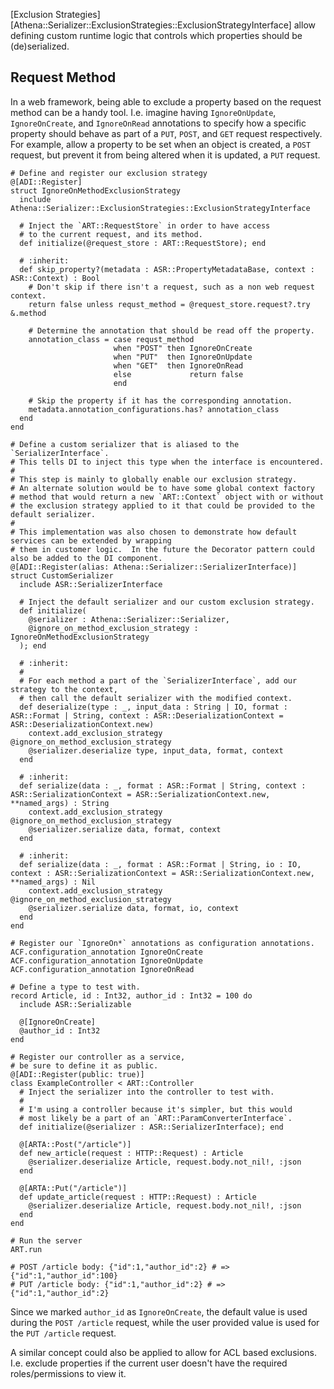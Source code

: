 [Exclusion Strategies][Athena::Serializer::ExclusionStrategies::ExclusionStrategyInterface] allow defining custom runtime logic that controls which properties should be (de)serialized.

## Request Method

In a web framework, being able to exclude a property based on the request method can be a handy tool.  I.e. imagine having `IgnoreOnUpdate`, `IgnoreOnCreate`, and `IgnoreOnRead` annotations to specify how a specific property should behave as part of a `PUT`, `POST`, and `GET` request respectively.  For example, allow a property to be set when an object is created, a `POST` request, but prevent it from being altered when it is updated, a `PUT` request.

```crystal
# Define and register our exclusion strategy
@[ADI::Register]
struct IgnoreOnMethodExclusionStrategy
  include Athena::Serializer::ExclusionStrategies::ExclusionStrategyInterface

  # Inject the `ART::RequestStore` in order to have access
  # to the current request, and its method.
  def initialize(@request_store : ART::RequestStore); end

  # :inherit:
  def skip_property?(metadata : ASR::PropertyMetadataBase, context : ASR::Context) : Bool
    # Don't skip if there isn't a request, such as a non web request context.
    return false unless requst_method = @request_store.request?.try &.method

    # Determine the annotation that should be read off the property.
    annotation_class = case requst_method
                       when "POST" then IgnoreOnCreate
                       when "PUT"  then IgnoreOnUpdate
                       when "GET"  then IgnoreOnRead
                       else             return false
                       end

    # Skip the property if it has the corresponding annotation.
    metadata.annotation_configurations.has? annotation_class
  end
end

# Define a custom serializer that is aliased to the `SerializerInterface`.
# This tells DI to inject this type when the interface is encountered.
#
# This step is mainly to globally enable our exclusion strategy.
# An alternate solution would be to have some global context factory
# method that would return a new `ART::Context` object with or without
# the exclusion strategy applied to it that could be provided to the default serializer.
#
# This implementation was also chosen to demonstrate how default services can be extended by wrapping
# them in customer logic.  In the future the Decorator pattern could also be added to the DI component.
@[ADI::Register(alias: Athena::Serializer::SerializerInterface)]
struct CustomSerializer
  include ASR::SerializerInterface

  # Inject the default serializer and our custom exclusion strategy.
  def initialize(
    @serializer : Athena::Serializer::Serializer,
    @ignore_on_method_exclusion_strategy : IgnoreOnMethodExclusionStrategy
  ); end

  # :inherit:
  #
  # For each method a part of the `SerializerInterface`, add our strategy to the context,
  # then call the default serializer with the modified context.
  def deserialize(type : _, input_data : String | IO, format : ASR::Format | String, context : ASR::DeserializationContext = ASR::DeserializationContext.new)
    context.add_exclusion_strategy @ignore_on_method_exclusion_strategy
    @serializer.deserialize type, input_data, format, context
  end

  # :inherit:
  def serialize(data : _, format : ASR::Format | String, context : ASR::SerializationContext = ASR::SerializationContext.new, **named_args) : String
    context.add_exclusion_strategy @ignore_on_method_exclusion_strategy
    @serializer.serialize data, format, context
  end

  # :inherit:
  def serialize(data : _, format : ASR::Format | String, io : IO, context : ASR::SerializationContext = ASR::SerializationContext.new, **named_args) : Nil
    context.add_exclusion_strategy @ignore_on_method_exclusion_strategy
    @serializer.serialize data, format, io, context
  end
end

# Register our `IgnoreOn*` annotations as configuration annotations.
ACF.configuration_annotation IgnoreOnCreate
ACF.configuration_annotation IgnoreOnUpdate
ACF.configuration_annotation IgnoreOnRead

# Define a type to test with.
record Article, id : Int32, author_id : Int32 = 100 do
  include ASR::Serializable

  @[IgnoreOnCreate]
  @author_id : Int32
end

# Register our controller as a service,
# be sure to define it as public.
@[ADI::Register(public: true)]
class ExampleController < ART::Controller
  # Inject the serializer into the controller to test with.
  #
  # I'm using a controller because it's simpler, but this would
  # most likely be a part of an `ART::ParamConverterInterface`.
  def initialize(@serializer : ASR::SerializerInterface); end

  @[ARTA::Post("/article")]
  def new_article(request : HTTP::Request) : Article
    @serializer.deserialize Article, request.body.not_nil!, :json
  end

  @[ARTA::Put("/article")]
  def update_article(request : HTTP::Request) : Article
    @serializer.deserialize Article, request.body.not_nil!, :json
  end
end

# Run the server
ART.run

# POST /article body: {"id":1,"author_id":2} # => {"id":1,"author_id":100}
# PUT /article body: {"id":1,"author_id":2} # => {"id":1,"author_id":2}
```

Since we marked `author_id` as `IgnoreOnCreate`, the default value is used during the `POST /article` request, while the user provided value is used for the `PUT /article` request.

A similar concept could also be applied to allow for ACL based exclusions.  I.e. exclude properties if the current user doesn't have the required roles/permissions to view it.
